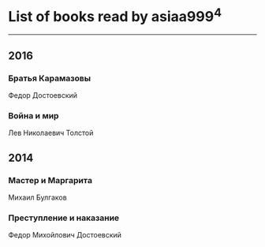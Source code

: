 # List of books read by asiaa999<sup>4</sup>
---

## 2016

### Братья Карамазовы
Федор Достоевский


### Война и мир
Лев Николаевич Толстой



## 2014

### Мастер и Маргарита
Михаил Булгаков


### Преступление и наказание
Федор Михойлович Достоевский



